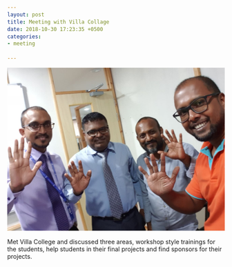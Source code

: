 ```yaml
---
layout: post
title: Meeting with Villa Collage
date: 2018-10-30 17:23:35 +0500
categories:
- meeting

---
```


![](/uploads/photo6251407526365079668.jpg)

Met Villa College and discussed three areas, workshop style trainings for the students, help students in their final projects and find sponsors for their projects.